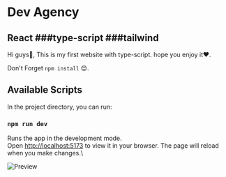 # Dev Agency
## React ###type-script ###tailwind
Hi guys👋,
This is my first website with type-script.
hope you enjoy it❤️.

Don't Forget  `npm install` 😊.

## Available Scripts
In the project directory, you can run:

### `npm run dev`
Runs the app in the development mode.\
Open [http://localhost:5173](http://localhost:5173) to view it in your browser.
The page will reload when you make changes.\


![Preview](/src/assets/imagePreview.png?raw=true)